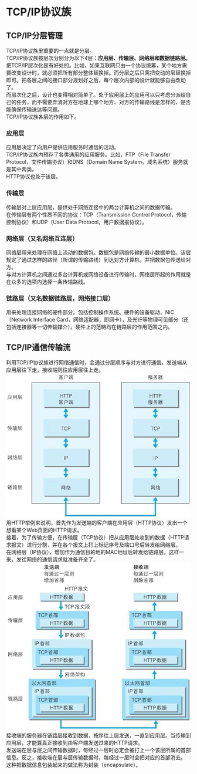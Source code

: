 # TCP/IP协议族   
## TCP/IP分层管理
TCP/IP协议族里重要的一点就是分层。    
TCP/IP协议族按层次分别分为以下4层：**应用层、传输层、网络层和数据链路层。**   
把TCP/IP层次化是有好处的。比如，如果互联网只由一个协议统筹，某个地方需要改变设计时，就必须把所有部分整体替换掉。而分层之后只需把变动的层替换掉即可。把各层之间的接口部分规划好之后，每个层次内部的设计就能够自由改动了。    
而层次化之后，设计也变得相对简单了。处于应用层上的应用可以只考虑分派给自己的任务，而不需要弄清对方在地球上哪个地方、对方的传输路线是怎样的、是否能确保传输送达等问题。    
TCP/IP协议族各层的作用如下。   
### 应用层
应用层决定了向用户提供应用服务时通信的活动。  
TCP/IP协议族内预存了各类通用的应用服务。比如，FTP（File Transfer Protocol，文件传输协议）和DNS（Domain Name System，域名系统）服务就是其中两类。   
HTTP协议也处于该层。   
### 传输层
传输层对上层应用层，提供处于网络连接中的两台计算机之间的数据传输。   
在传输层有两个性质不同的协议：TCP（Transmission Control Protocol，传输控制协议）和UDP（User Data Protocol，用户数据报协议）。   
### 网络层（又名网络互连层）
网络层用来处理在网络上流动的数据包。数据包是网络传输的最小数据单位。该层规定了通过怎样的路径（所谓的传输路线）到达对方计算机，并把数据包传送给对方。    
与对方计算机之间通过多台计算机或网络设备进行传输时，网络层所起的作用就是在众多的选项内选择一条传输路线。    
### 链路层（又名数据链路层，网络接口层）
用来处理连接网络的硬件部分。包括控制操作系统、硬件的设备驱动、NIC（Network Interface Card，网络适配器，即网卡），及光纤等物理可见部分（还包括连接器等一切传输媒介）。硬件上的范畴均在链路层的作用范围之内。    
## TCP/IP通信传输流
利用TCP/IP协议族进行网络通信时，会通过分层顺序与对方进行通信。发送端从应用层往下走，接收端则往应用层往上走。     
![](https://github.com/sii2017/image/blob/master/TCPIP1.jpg)   
用HTTP举例来说明，首先作为发送端的客户端在应用层（HTTP协议）发出一个想看某个Web页面的HTTP请求。   
接着，为了传输方便，在传输层（TCP协议）把从应用层处收到的数据（HTTP请求报文）进行分割，并在各个报文上打上标记序号及端口号后转发给网络层。    
在网络层（IP协议），增加作为通信目的地的MAC地址后转发给链路层。这样一来，发往网络的通信请求就准备齐全了。   
![](https://github.com/sii2017/image/blob/master/TCPIP2.jpg)     
接收端的服务器在链路层接收到数据，按序往上层发送，一直到应用层。当传输到应用层，才能算真正接收到由客户端发送过来的HTTP请求。    
发送端在层与层之间传输数据时，每经过一层时必定会被打上一个该层所属的首部信息。反之，接收端在层与层传输数据时，每经过一层时会把对应的首部消去。     
这种把数据信息包装起来的做法称为封装（encapsulate）。   